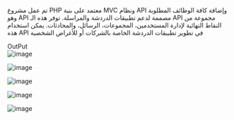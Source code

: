 تم  عمل  مشروع PHP معتمد على بنية MVC ونظام API وإضافة كافة الوظائف المطلوبة وهو API مصممة لدعم تطبيقات الدردشة والمراسلة. توفر هذه الـ API مجموعة من النقاط النهائية لإدارة المستخدمين، المجموعات، الرسائل، والمحادثات.
 يمكن استخدام هذه API في تطوير تطبيقات الدردشة الخاصة بالشركات أو للأغراض الشخصية

 OutPut  
![image](https://github.com/user-attachments/assets/f467482d-17e9-495a-9673-9a8f5776e812)


![image](https://github.com/user-attachments/assets/6e1bfb87-815d-46dc-abe8-c33c4a3a0480)


![image](https://github.com/user-attachments/assets/e8b7019e-1d13-4f7d-b265-781cfaed784f)


![image](https://github.com/user-attachments/assets/c599feda-30b4-4339-9518-bfd3ff79f933)


![image](https://github.com/user-attachments/assets/226ce109-98e0-4248-b09d-2ba51cd64558)



